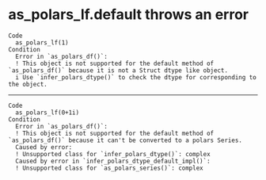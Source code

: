 # as_polars_lf.default throws an error

    Code
      as_polars_lf(1)
    Condition
      Error in `as_polars_df()`:
      ! This object is not supported for the default method of `as_polars_df()` because it is not a Struct dtype like object.
      i Use `infer_polars_dtype()` to check the dtype for corresponding to the object.

---

    Code
      as_polars_lf(0+1i)
    Condition
      Error in `as_polars_df()`:
      ! This object is not supported for the default method of `as_polars_df()` because it can't be converted to a polars Series.
      Caused by error:
      ! Unsupported class for `infer_polars_dtype()`: complex
      Caused by error in `infer_polars_dtype_default_impl()`:
      ! Unsupported class for `as_polars_series()`: complex


